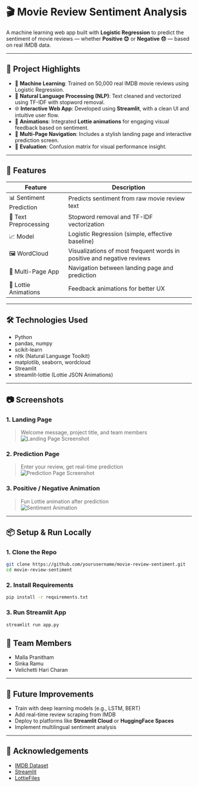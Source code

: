 # 🎬 Movie Review Sentiment Analysis

A machine learning web app built with **Logistic Regression** to predict the sentiment of movie reviews — whether **Positive 😊** or **Negative 😞** — based on real IMDB data.

---

## 🚀 Project Highlights

- 🧠 **Machine Learning**: Trained on 50,000 real IMDB movie reviews using Logistic Regression.
- 💬 **Natural Language Processing (NLP)**: Text cleaned and vectorized using TF-IDF with stopword removal.
- 🌐 **Interactive Web App**: Developed using **Streamlit**, with a clean UI and intuitive user flow.
- 🎨 **Animations**: Integrated **Lottie animations** for engaging visual feedback based on sentiment.
- 🔀 **Multi-Page Navigation**: Includes a stylish landing page and interactive prediction screen.
- 🧪 **Evaluation**: Confusion matrix for visual performance insight.

---

## 🧩 Features

| Feature | Description |
|--------|-------------|
| 📊 Sentiment Prediction | Predicts sentiment from raw movie review text |
| 🧹 Text Preprocessing | Stopword removal and TF-IDF vectorization |
| 📈 Model | Logistic Regression (simple, effective baseline) |
| 🖼️ WordCloud | Visualizations of most frequent words in positive and negative reviews |
| 🔁 Multi-Page App | Navigation between landing page and prediction |
| 🎥 Lottie Animations | Feedback animations for better UX |

---

## 🛠️ Technologies Used

- Python
- pandas, numpy
- scikit-learn
- nltk (Natural Language Toolkit)
- matplotlib, seaborn, wordcloud
- Streamlit
- streamlit-lottie (Lottie JSON Animations)

---

## 📷 Screenshots

### 1. Landing Page
> Welcome message, project title, and team members  
![Landing Page Screenshot](#)

### 2. Prediction Page
> Enter your review, get real-time prediction  
![Prediction Page Screenshot](#)

### 3. Positive / Negative Animation
> Fun Lottie animation after prediction  
![Sentiment Animation](#)

---

## 📦 Setup & Run Locally

### 1. Clone the Repo
```bash
git clone https://github.com/yourusername/movie-review-sentiment.git
cd movie-review-sentiment
```
### 2. Install Requirements
```bash
pip install -r requirements.txt
```
### 3. Run Streamlit App
```bash
streamlit run app.py
```

## 👥 Team Members

- Malla Pranitham  
- Sinka Ramu
- Velichetti Hari Charan

---

## 🧠 Future Improvements

- Train with deep learning models (e.g., LSTM, BERT)
- Add real-time review scraping from IMDB
- Deploy to platforms like **Streamlit Cloud** or **HuggingFace Spaces**
- Implement multilingual sentiment analysis

---


## 🙌 Acknowledgements

- [IMDB Dataset](https://ai.stanford.edu/~amaas/data/sentiment/)
- [Streamlit](https://streamlit.io/)
- [LottieFiles](https://lottiefiles.com/)
